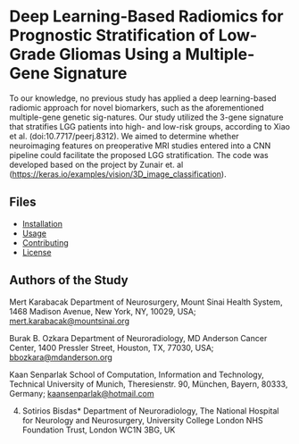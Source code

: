 # Deep Learning-Based Radiomics for Prognostic Stratification of Low-Grade Gliomas Using a Multiple-Gene Signature

To our knowledge, no previous study has applied a deep learning-based radiomic approach for novel biomarkers, such as the aforementioned multiple-gene genetic sig-natures. Our study utilized the 3-gene signature that stratifies LGG patients into high- and low-risk groups, according to Xiao et al. (doi:10.7717/peerj.8312). We aimed to determine whether neuroimaging features on preoperative MRI studies entered into a CNN pipeline could facilitate the proposed LGG stratification. The code was developed based on the project by Zunair et. al (https://keras.io/examples/vision/3D_image_classification).

## Files

- [Installation](#installation)
- [Usage](#usage)
- [Contributing](#contributing)
- [License](#license)

## Authors of the Study

Mert Karabacak
Department of Neurosurgery, Mount Sinai Health System, 1468 Madison Avenue, New York, NY, 10029, USA; mert.karabacak@mountsinai.org

Burak B. Ozkara
Department of Neuroradiology, MD Anderson Cancer Center, 1400 Pressler Street, Houston, TX, 77030, USA; bbozkara@mdanderson.org

Kaan Senparlak
School of Computation, Information and Technology, Technical University of Munich, Theresienstr. 90, München, Bayern, 80333, Germany; kaansenparlak@hotmail.com

4) Sotirios Bisdas*
Department of Neuroradiology, The National Hospital for Neurology and Neurosurgery, University College London NHS Foundation Trust, London WC1N 3BG, UK
